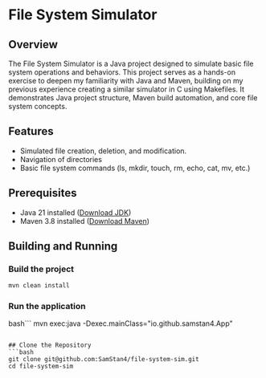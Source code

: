 # File System Simulator

## Overview

The File System Simulator is a Java project designed to simulate basic file system operations and behaviors. This project serves as a hands-on exercise to deepen my familiarity with Java and Maven, building on my previous experience creating a similar simulator in C using Makefiles. It demonstrates Java project structure, Maven build automation, and core file system concepts.

## Features
 - Simulated file creation, deletion, and modification.
 - Navigation of directories
 - Basic file system commands (ls, mkdir, touch, rm, echo, cat, mv, etc.)

## Prerequisites

 - Java 21 installed ([Download JDK](https://www.oracle.com/java/technologies/downloads/#java21))
 - Maven 3.8 installed ([Download Maven](https://maven.apache.org/download.cgi))

## Building and Running

### Build the project
```bash
mvn clean install
```

### Run the application
bash```
mvn exec:java -Dexec.mainClass="io.github.samstan4.App"
```

## Clone the Repository
```bash
git clone git@github.com:SamStan4/file-system-sim.git
cd file-system-sim
```
